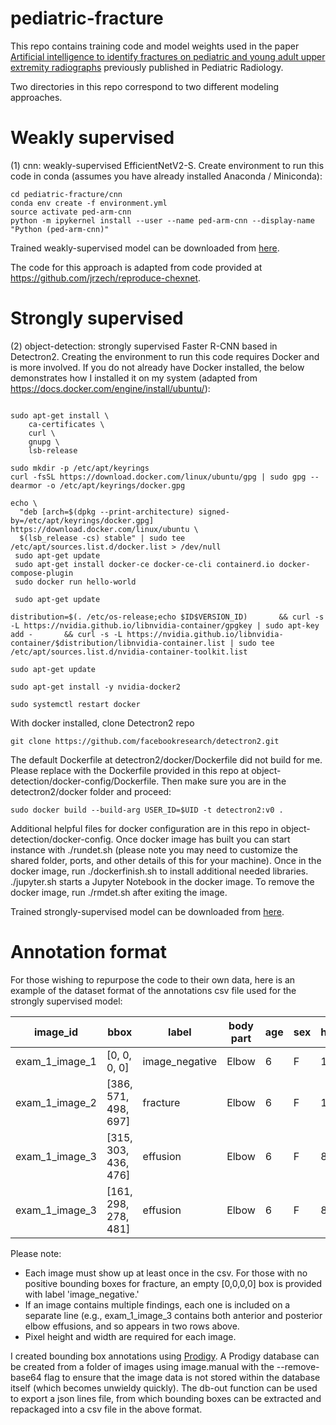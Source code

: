 # pediatric-fracture

This repo contains training code and model weights used in the paper [Artificial intelligence to identify fractures on pediatric and young adult upper extremity radiographs](https://pubmed.ncbi.nlm.nih.gov/37740031/) previously published in Pediatric Radiology.

Two directories in this repo correspond to two different modeling approaches.

# Weakly supervised
(1) cnn: weakly-supervised EfficientNetV2-S. Create environment to run this code in conda (assumes you have already installed Anaconda / Miniconda):

```git clone https://www.github.com/jrzech/pediatric-fracture.git
cd pediatric-fracture/cnn
conda env create -f environment.yml
source activate ped-arm-cnn
python -m ipykernel install --user --name ped-arm-cnn --display-name "Python (ped-arm-cnn)"
```

Trained weakly-supervised model can be downloaded from [here](https://drive.google.com/file/d/1IrKFgroRTsw9kmOM2Llo_bQ211y1lISq/view?usp=sharing).


The code for this approach is adapted from code provided at https://github.com/jrzech/reproduce-chexnet.

# Strongly supervised

(2) object-detection: strongly supervised Faster R-CNN based in Detectron2. Creating the environment to run this code requires Docker and is more involved. 
If you do not already have Docker installed, the below demonstrates how I installed it on my system (adapted from https://docs.docker.com/engine/install/ubuntu/): 

```sudo apt-get update

sudo apt-get install \
    ca-certificates \
    curl \
    gnupg \
    lsb-release
    
sudo mkdir -p /etc/apt/keyrings
curl -fsSL https://download.docker.com/linux/ubuntu/gpg | sudo gpg --dearmor -o /etc/apt/keyrings/docker.gpg

echo \
  "deb [arch=$(dpkg --print-architecture) signed-by=/etc/apt/keyrings/docker.gpg] https://download.docker.com/linux/ubuntu \
  $(lsb_release -cs) stable" | sudo tee /etc/apt/sources.list.d/docker.list > /dev/null
 sudo apt-get update
 sudo apt-get install docker-ce docker-ce-cli containerd.io docker-compose-plugin
 sudo docker run hello-world
 
 sudo apt-get update

distribution=$(. /etc/os-release;echo $ID$VERSION_ID)       && curl -s -L https://nvidia.github.io/libnvidia-container/gpgkey | sudo apt-key add -       && curl -s -L https://nvidia.github.io/libnvidia-container/$distribution/libnvidia-container.list | sudo tee /etc/apt/sources.list.d/nvidia-container-toolkit.list

sudo apt-get update

sudo apt-get install -y nvidia-docker2

sudo systemctl restart docker
```

With docker installed, clone Detectron2 repo
```
git clone https://github.com/facebookresearch/detectron2.git
```
The default Dockerfile at detectron2/docker/Dockerfile did not build for me. Please replace with the Dockerfile provided in this repo at object-detection/docker-config/Dockerfile. Then make sure you are in the detectron2/docker folder and proceed:

```
sudo docker build --build-arg USER_ID=$UID -t detectron2:v0 .
```

Additional helpful files for docker configuration are in this repo in object-detection/docker-config. Once docker image has built 
you can start instance with ./rundet.sh (please note you may need to customize the shared folder, ports, and other details of this for your machine).
Once in the docker image, run ./dockerfinish.sh to install additional needed libraries. 
./jupyter.sh starts a Jupyter Notebook in the docker image.
To remove the docker image, run ./rmdet.sh after exiting the image.

Trained strongly-supervised model can be downloaded from [here](https://drive.google.com/file/d/1pIz2gu8qqc6AeuLRn1yZ8iiAcqPI_npW/view?usp=sharing).

# Annotation format

For those wishing to repurpose the code to their own data, here is an example of the dataset format of the annotations csv file used for the strongly supervised model:

| image_id       | bbox                 | label          | body part | age | sex | height | width | fold  |
|----------------|----------------------|----------------|-----------|-----|-----|--------|-------|-------|
| exam_1_image_1 | [0, 0, 0, 0]         | image_negative | Elbow     | 6   | F   | 1226   | 808   | train |
| exam_1_image_2 | [386, 571, 498, 697] | fracture       | Elbow     | 6   | F   | 1312   | 876   | train |
| exam_1_image_3 | [315, 303, 436, 476] | effusion       | Elbow     | 6   | F   | 881    | 1022  | train |
| exam_1_image_3 | [161, 298, 278, 481] | effusion       | Elbow     | 6   | F   | 881    | 1022  | train |

Please note:

- Each image must show up at least once in the csv. For those with no positive bounding boxes for fracture, an empty [0,0,0,0] box is provided with label 'image_negative.'
- If an image contains multiple findings, each one is included on a separate line (e.g., exam_1_image_3 contains both anterior and posterior elbow effusions, and so appears in two rows above.
- Pixel height and width are required for each image.

I created bounding box annotations using [Prodigy](https://prodi.gy/docs/computer-vision). A Prodigy database can be created from a folder of images using image.manual with the --remove-base64 flag to ensure that the image data is not stored within the database itself (which becomes unwieldy quickly). The db-out function can be used to export a json lines file, from which bounding boxes can be extracted and repackaged into a csv file in the above format.
